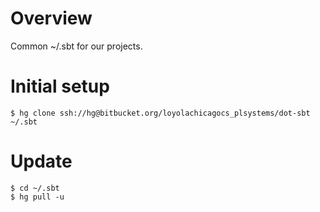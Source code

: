 # Overview

Common ~/.sbt for our projects.

# Initial setup

    $ hg clone ssh://hg@bitbucket.org/loyolachicagocs_plsystems/dot-sbt ~/.sbt

# Update

    $ cd ~/.sbt
	$ hg pull -u
